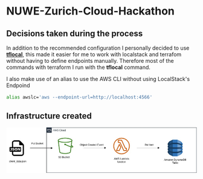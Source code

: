 # NUWE-Zurich-Cloud-Hackathon


## Decisions taken during the process

In addition to the recommended configuration I personally decided to use [**tflocal**](https://docs.localstack.cloud/user-guide/integrations/terraform/), this made it easier for me to work with localstack and terrafom without having to define endpoints manually.
Therefore most of the commands with terraform I run with the **tflocal** command.

I also make use of an alias to use the AWS CLI without using LocalStack's Endpoind

```bash
alias awslc='aws --endpoint-url=http://localhost:4566'  
```

## Infrastructure created

![Infrastructure Diagram](https://github.com/mdcravero/NUWE-Zurich-Cloud-Hackathon/blob/main/Zurich%20Cloud%20Hackathon%20Diagram.jpg)